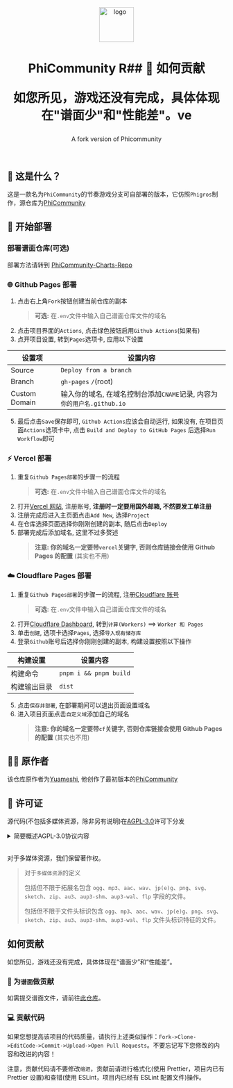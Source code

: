 <div align="center">
<img alt="logo" height="80" src="./public/AppIcon.png" />
<h1>PhiCommunity R## 🤝 如何贡献

如您所见，游戏还没有完成，具体体现在"谱面少"和"性能差"。ve</h1>

<p>A fork version of Phicommunity</p>
</div>
<br />

## 📄 这是什么？

这是一款名为`PhiCommunity`的节奏游戏分支可自部署的版本，它仿照`Phigros`制作，源仓库为[PhiCommunity](https://github.com/yuameshi/phicommunity)

## 🚀 开始部署

### 部署谱面仓库(可选)

部署方法请转到 [PhiCommunity-Charts-Repo](https://github.com/PhiGameRevive/PhiCommunity-Charts-Repo)

### 🌐 Github Pages 部署

1. 点击右上角`Fork`按钮创建当前仓库的副本
    > **可选:** 在`.env`文件中输入自己谱面仓库文件的域名
2. 点击项目界面的`Actions`, 点击绿色按钮启用`Github Actions`(如果有)
3. 点开项目设置, 转到`Pages`选项卡, 应用以下设置

| 设置项        | 设置内容                                                                |
| ------------- | ----------------------------------------------------------------------- |
| Source        | `Deploy from a branch`                                                  |
| Branch        | `gh-pages` `/`(root)                                                    |
| Custom Domain | 输入你的域名, 在域名控制台添加`CNAME`记录, 内容为`你的用户名.github.io` |

5. 最后点击`Save`保存即可, `Github Actions`应该会自动运行, 如果没有, 在项目页面`Actions`选项卡中, 点击 `Build and Deploy to GitHub Pages` 后选择`Run Workflow`即可

### ⚡ Vercel 部署

1. 重复`Github Pages部署`的步骤一的流程
    > **可选:** 在`.env`文件中输入自己谱面仓库文件的域名
2. 打开[Vercel 网站](https://vercel.com), 注册账号, **注册时一定要用国外邮箱, 不然要发工单注册**
3. 注册完成后进入主页面点击`Add New`, 选择`Project`
4. 在仓库选择页面选择你刚刚创建的副本, 随后点击`Deploy`
5. 部署完成后添加域名, 这里不过多赘述
    > **注意: 你的域名一定要带`vercel`关键字, 否则仓库链接会使用 Github Pages 的配置** (其实也不用)

### ☁️ Cloudflare Pages 部署

1. 重复`Github Pages部署`的步骤一的流程, 注册[Cloudflare 账号](https://dash.cloudflare.com/sign-up)
    > **可选:** 在`.env`文件中输入自己谱面仓库文件的域名
2. 打开[Cloudflare Dashboard](https://dash.cloudflare.com), 转到`计算(Workers)` ==> `Worker 和 Pages`
3. 单击`创建`, 选项卡选择`Pages`, 选择`导入现有储存库`
4. 登录`Github`账号后选择你刚刚创建的副本, 构建设置按照以下操作

| 构建设置     | 设置内容               |
| ------------ | ---------------------- |
| 构建命令     | `pnpm i && pnpm build` |
| 构建输出目录 | `dist`                 |

5. 点击`保存并部署`, 在部署期间可以退出页面设置域名
6. 进入项目页面点击`自定义域`添加自己的域名
    > **注意: 你的域名一定要带`cf`关键字, 否则仓库链接会使用 Github Pages 的配置** (其实也不用)

## 👨‍💻 原作者

该仓库原作者为[Yuameshi](https://github.com/yuameshi), 他创作了最初版本的[PhiCommunity](https://github.com/yuameshi/phicommunity)

## 📜 许可证

源代码(不包括多媒体资源，除非另有说明)在[AGPL-3.0](https://www.gnu.org/licenses/agpl-3.0.html)许可下分发

<details>
<summary>简要概述AGPL-3.0协议内容</summary>

GNU Affero 通用公共许可证 v3.0

这种最强大的 Copyleft 许可的许可取决于提供许可作品和修改的完整源代码，其中包括在同一许可下使用许可作品的大型作品。 必须保留版权和许可声明。 贡献者明确授予专利权。 当修改版本用于通过网络提供服务时，必须提供修改版本的完整源代码。

您获得的权限:

-   商业用途
-   修改
-   分发
-   专利使用
-   私人使用

您将被此许可证限制:

-   责任
-   保障

再创作所需的条件:

-   包含许可和版权声明
-   标明修改的内容
-   同样保持开源
-   作为网络服务使用视为分发
-   使用相同的许可证(AGPL-3.0)

</details>
<br >

对于多媒体资源，我们保留著作权。

> 对于`多媒体资源`的定义
>
> 包括但不限于拓展名包含 `ogg`、`mp3`、`aac`、`wav`、`jp(e)g`、`png`、`svg`、`sketch`、`zip`、`au3`、`aup3-shm`、`aup3-wal`、`flp` 字段的文件。
>
> 包括但不限于文件头标识包含 `ogg`、`mp3`、`aac`、`wav`、`jp(e)g`、`png`、`svg`、`sketch`、`zip`、`au3`、`aup3-shm`、`aup3-wal`、`flp` 文件头标识特征的文件。

## 如何贡献

如您所见，游戏还没有完成，具体体现在“谱面少”和“性能差”。

### 🎵 为`谱面`做贡献

如需提交谱面文件，请前往[此仓库](https://github.com/phigamerevive/PhiCommunity-Charts-Repo)。

### 💻 贡献代码

如果您想提高该项目的代码质量，请执行上述类似操作：`Fork->Clone->EditCode->Commit->Upload->Open Pull Requests`。不要忘记写下您修改的内容和改进的内容！

注意，贡献代码请不要修改`缩进`，贡献前请进行格式化(使用 Prettier，项目内已有 Prettier 设置)和查错(使用 ESLint，项目内已经有 ESLint 配置文件)操作。
